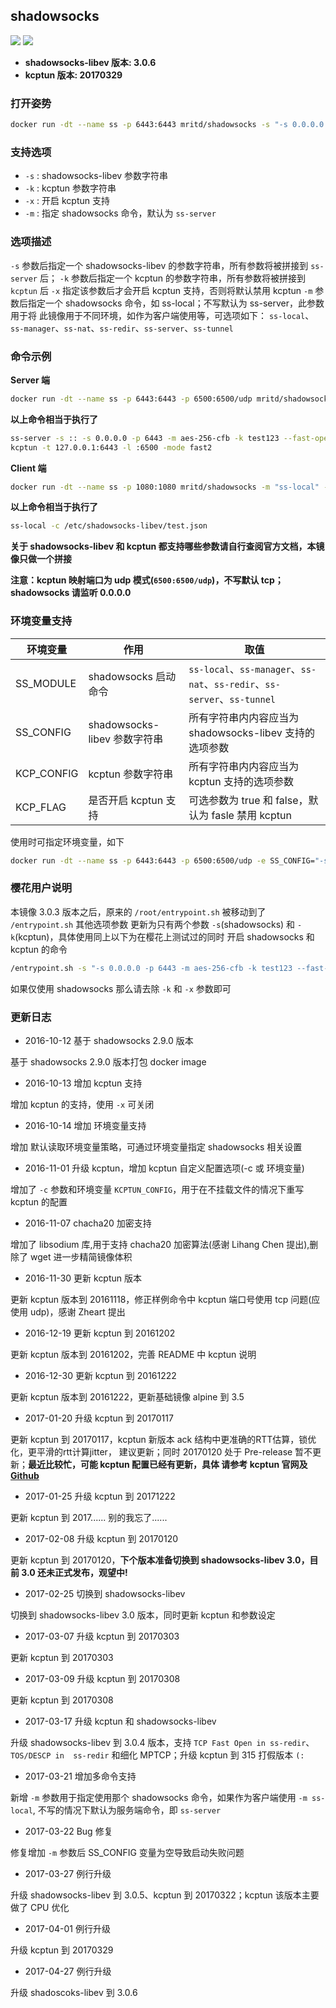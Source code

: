 ## shadowsocks

[![](https://images.microbadger.com/badges/image/mritd/shadowsocks.svg)](https://microbadger.com/images/mritd/shadowsocks "Get your own image badge on microbadger.com") [![](https://images.microbadger.com/badges/version/mritd/shadowsocks.svg)](https://microbadger.com/images/mritd/shadowsocks "Get your own version badge on microbadger.com")

- **shadowsocks-libev 版本: 3.0.6**
- **kcptun 版本: 20170329**

### 打开姿势

``` sh
docker run -dt --name ss -p 6443:6443 mritd/shadowsocks -s "-s 0.0.0.0 -p 6443 -m aes-256-cfb -k test123 --fast-open"
```

### 支持选项

- `-s` : shadowsocks-libev 参数字符串
- `-k` : kcptun 参数字符串
- `-x` : 开启 kcptun 支持
- `-m` : 指定 shadowsocks 命令，默认为 `ss-server`

### 选项描述

`-s` 参数后指定一个 shadowsocks-libev 的参数字符串，所有参数将被拼接到 `ss-server` 后；
`-k` 参数后指定一个 kcptun 的参数字符串，所有参数将被拼接到 `kcptun` 后
`-x` 指定该参数后才会开启 kcptun 支持，否则将默认禁用 kcptun
`-m` 参数后指定一个 shadowsocks 命令，如 ss-local；不写默认为 ss-server，此参数用于将
     此镜像用于不同环境，如作为客户端使用等，可选项如下：
     `ss-local`、`ss-manager`、`ss-nat`、`ss-redir`、`ss-server`、`ss-tunnel`

### 命令示例

**Server 端**

``` sh
docker run -dt --name ss -p 6443:6443 -p 6500:6500/udp mritd/shadowsocks -s "-s :: -s 0.0.0.0 -p 6443 -m aes-256-cfb -k test123 --fast-open" -k "-t 127.0.0.1:6443 -l :6500 -mode fast2" -x
```

**以上命令相当于执行了**

``` sh
ss-server -s :: -s 0.0.0.0 -p 6443 -m aes-256-cfb -k test123 --fast-open
kcptun -t 127.0.0.1:6443 -l :6500 -mode fast2
```

**Client 端**

``` sh
docker run -dt --name ss -p 1080:1080 mritd/shadowsocks -m "ss-local" -s "-c /etc/shadowsocks-libev/test.json" 
```

**以上命令相当于执行了** 

``` sh
ss-local -c /etc/shadowsocks-libev/test.json
```

**关于 shadowsocks-libev 和 kcptun 都支持哪些参数请自行查阅官方文档，本镜像只做一个拼接**

**注意：kcptun 映射端口为 udp 模式(`6500:6500/udp`)，不写默认 tcp；shadowsocks 请监听 0.0.0.0**


### 环境变量支持


|环境变量|作用|取值|
|-------|---|---|
|SS_MODULE|shadowsocks 启动命令| `ss-local`、`ss-manager`、`ss-nat`、`ss-redir`、`ss-server`、`ss-tunnel`|
|SS_CONFIG|shadowsocks-libev 参数字符串|所有字符串内内容应当为 shadowsocks-libev 支持的选项参数|
|KCP_CONFIG|kcptun 参数字符串|所有字符串内内容应当为 kcptun 支持的选项参数|
|KCP_FLAG|是否开启 kcptun 支持|可选参数为 true 和 false，默认为 fasle 禁用 kcptun|


使用时可指定环境变量，如下

``` sh
docker run -dt --name ss -p 6443:6443 -p 6500:6500/udp -e SS_CONFIG="-s 0.0.0.0 -p 6443 -m aes-256-cfb -k test123 --fast-open" -e KCP_CONFIG="-t 127.0.0.1:6443 -l :6500 -mode fast2" -e KCP_FLAG="true" mritd/shadowsocks
```

### 樱花用户说明

本镜像 3.0.3 版本之后，原来的 `/root/entrypoint.sh` 被移动到了 `/entrypoint.sh` 其他选项参数
更新为只有两个参数 `-s`(shadowsocks) 和 `-k`(kcptun)，具体使用同上以下为在樱花上测试过的同时
开启 shadowsocks 和 kcptun 的命令

``` sh
/entrypoint.sh -s "-s 0.0.0.0 -p 6443 -m aes-256-cfb -k test123 --fast-open" -k "-t 127.0.0.1:6443 -l :6500 -mode fast2" -x
```

如果仅使用 shadowsocks 那么请去除 `-k` 和 `-x` 参数即可

### 更新日志

- 2016-10-12 基于 shadowsocks 2.9.0 版本

基于 shadowsocks 2.9.0 版本打包 docker image

- 2016-10-13 增加 kcptun 支持

增加 kcptun 的支持，使用 `-x` 可关闭

- 2016-10-14 增加 环境变量支持

增加 默认读取环境变量策略，可通过环境变量指定 shadowsocks 相关设置

- 2016-11-01 升级 kcptun，增加 kcptun 自定义配置选项(-c 或 环境变量)

增加了 `-c` 参数和环境变量 `KCPTUN_CONFIG`，用于在不挂载文件的情况下重写 kcptun 的配置

- 2016-11-07 chacha20 加密支持

增加了 libsodium 库,用于支持 chacha20 加密算法(感谢 Lihang Chen 提出),删除了 wget 进一步精简镜像体积

- 2016-11-30 更新 kcptun 版本

更新 kcptun 版本到 20161118，修正样例命令中 kcptun 端口号使用 tcp 问题(应使用 udp)，感谢 Zheart 提出

- 2016-12-19 更新 kcptun 到 20161202

更新 kcptun 版本到 20161202，完善 README 中 kcptun 说明

- 2016-12-30 更新 kcptun 到 20161222

更新 kcptun 版本到 20161222，更新基础镜像 alpine 到 3.5

- 2017-01-20 升级 kcptun 到 20170117

更新 kcptun 到 20170117，kcptun 新版本 ack 结构中更准确的RTT估算，锁优化，更平滑的rtt计算jitter，
建议更新；同时 20170120 处于 Pre-release 暂不更新；**最近比较忙，可能 kcptun 配置已经有更新，具体
请参考 kcptun 官网及 [Github](https://github.com/xtaci/kcptun)**

- 2017-01-25 升级 kcptun 到 20171222

更新 kcptun 到 2017...... 别的我忘了......

- 2017-02-08 升级 kcptun 到 20170120

更新 kcptun 到 20170120，**下个版本准备切换到 shadowsocks-libev 3.0，目前 3.0 还未正式发布，观望中!**

- 2017-02-25 切换到 shadowsocks-libev

切换到 shadowsocks-libev 3.0 版本，同时更新 kcptun 和参数设定

- 2017-03-07 升级 kcptun 到 20170303

更新 kcptun 到 20170303

- 2017-03-09 升级 kcptun 到 20170308

更新 kcptun 到 20170308

- 2017-03-17 升级 kcptun 和 shadowsocks-libev

升级 shadowsocks-libev 到 3.0.4 版本，支持 `TCP Fast Open in ss-redir`、`TOS/DESCP in 
ss-redir` 和细化 MPTCP；升级 kcptun 到 315 打假版本 `(:`

- 2017-03-21 增加多命令支持

新增 `-m` 参数用于指定使用那个 shadowsocks 命令，如果作为客户端使用 `-m ss-local`,
不写的情况下默认为服务端命令，即 `ss-server`

- 2017-03-22 Bug 修复

修复增加 `-m` 参数后 SS_CONFIG 变量为空导致启动失败问题

- 2017-03-27 例行升级

升级 shadowsocks-libev 到 3.0.5、kcptun 到 20170322；kcptun 该版本主要做了 CPU 优化

- 2017-04-01 例行升级

升级 kcptun 到 20170329

- 2017-04-27 例行升级

升级 shadoscoks-libev 到 3.0.6
